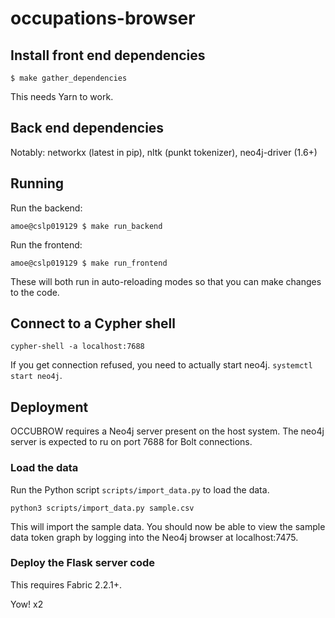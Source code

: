 # occupations-browser

## Install front end dependencies

    $ make gather_dependencies

This needs Yarn to work.

## Back end dependencies

Notably: networkx (latest in pip), nltk (punkt tokenizer), neo4j-driver (1.6+)

## Running

Run the backend:

    amoe@cslp019129 $ make run_backend

Run the frontend:

    amoe@cslp019129 $ make run_frontend

These will both run in auto-reloading modes so that you can make changes to the
code.

## Connect to a Cypher shell

    cypher-shell -a localhost:7688

If you get connection refused, you need to actually start neo4j.  `systemctl
start neo4j`.

## Deployment

OCCUBROW requires a Neo4j server present on the host system.
The neo4j server is expected to ru on port 7688 for Bolt connections.

### Load the data

Run the Python script `scripts/import_data.py` to load the data.

    python3 scripts/import_data.py sample.csv

This will import the sample data.  You should now be able to view the sample
data token graph by logging into the Neo4j browser at localhost:7475.

### Deploy the Flask server code

This requires Fabric 2.2.1+.



Yow! x2
